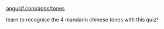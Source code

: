 [angusjf.com/apps/tones](http://www.angusjf.com/apps/tones)

learn to recognise the 4 mandarin chinese tones with this quiz!

